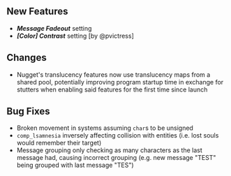 ## New Features

- **_Message Fadeout_** setting
- **_[Color] Contrast_** setting [by @pvictress]

## Changes

- Nugget's translucency features now use translucency maps from a shared pool,
  potentially improving program startup time in exchange for stutters
  when enabling said features for the first time since launch

## Bug Fixes

- Broken movement in systems assuming `char`s to be unsigned
- `comp_lsamnesia` inversely affecting collision with entities (i.e. lost souls would remember their target)
- Message grouping only checking as many characters as the last message had,
  causing incorrect grouping (e.g. new message "TEST" being grouped with last message "TES")
